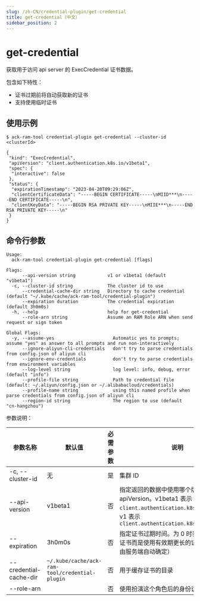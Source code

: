 ```yaml
---
slug: /zh-CN/credential-plugin/get-credential
title: get-credential（中文）
sidebar_position: 2
---
```


# get-credential

获取用于访问 api server 的 ExecCredential 证书数据。

包含如下特性：

* 证书过期前将自动获取新的证书
* 支持使用临时证书


## 使用示例

```shell
$ ack-ram-tool credential-plugin get-credential --cluster-id <clusterId>

{
 "kind": "ExecCredential",
 "apiVersion": "client.authentication.k8s.io/v1beta1",
 "spec": {
  "interactive": false
 },
 "status": {
  "expirationTimestamp": "2023-04-20T09:29:06Z",
  "clientCertificateData": "-----BEGIN CERTIFICATE-----\nMIID***\n-----END CERTIFICATE-----\n",
  "clientKeyData": "-----BEGIN RSA PRIVATE KEY-----\nMIIE***\n-----END RSA PRIVATE KEY-----\n"
 }
}
```

## 命令行参数

```
Usage:
  ack-ram-tool credential-plugin get-credential [flags]

Flags:
      --api-version string            v1 or v1beta1 (default "v1beta1")
  -c, --cluster-id string             The cluster id to use
      --credential-cache-dir string   Directory to cache credential (default "~/.kube/cache/ack-ram-tool/credential-plugin")
      --expiration duration           The credential expiration (default 3h0m0s)
  -h, --help                          help for get-credential
      --role-arn string               Assume an RAM Role ARN when send request or sign token

Global Flags:
  -y, --assume-yes                      Automatic yes to prompts; assume "yes" as answer to all prompts and run non-interactively
      --ignore-aliyun-cli-credentials   don't try to parse credentials from config.json of aliyun cli
      --ignore-env-credentials          don't try to parse credentials from environment variables
      --log-level string                log level: info, debug, error (default "info")
      --profile-file string             Path to credential file (default: ~/.aliyun/config.json or ~/.alibabacloud/credentials)
      --profile-name string             using this named profile when parse credentials from config.json of aliyun cli
      --region-id string                The region to use (default "cn-hangzhou")
```

参数说明：

| 参数名称                   | 默认值                                            | 必需参数 | 说明                                                                                                                        |
|------------------------|------------------------------------------------|------|---------------------------------------------------------------------------------------------------------------------------|
| -c, --cluster-id       | 无                                              | 是    | 集群 ID                                                                                                                     |
| --api-version          | v1beta1                                        | 否    | 指定返回的数据中使用哪个版本的 apiVersion。v1beta1 表示 `client.authentication.k8s.io/v1beta1`，v1 表示 `client.authentication.k8s.io/v1beta1` |
| --expiration           | 3h0m0s                                         | 否    | 指定证书过期时间。为 0 时表示不使用临时证书而是使用有效期更长的证书（过期时间由服务端自动确定）                                                                         |
| --credential-cache-dir | `~/.kube/cache/ack-ram-tool/credential-plugin` | 否    | 用于缓存证书的目录                                                                                                                 |
| --role-arn             |                                                | 否    | 使用扮演这个角色后的身份访问阿里云API                                                                                                      |
